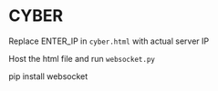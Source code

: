 # CYBER

Replace ENTER_IP in `cyber.html` with actual server IP

Host the html file and run `websocket.py`

pip install websocket

